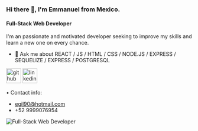### Hi there 👋, I'm Emmanuel from Mexico.
#### Full-Stack Web Developer


I'm an passionate and motivated developer seeking to improve my skills and learn a new one on every chance.

- 💬 Ask me about REACT / JS / HTML / CSS / NODE.JS / EXPRESS / SEQUELIZE / EXPRESS / POSTGRESQL 

[<img src='https://cdn.jsdelivr.net/npm/simple-icons@3.0.1/icons/github.svg' alt='github' height='40'>](https://github.com/EmmanuelGilh)  [<img src='https://cdn.jsdelivr.net/npm/simple-icons@3.0.1/icons/linkedin.svg' alt='linkedin' height='40'>](https://www.linkedin.com/in/https://www.linkedin.com/in/emmanuelgilh//)  

• Contact info:
- egil90@hotmail.com
- +52 9999076954

![Full-Stack Web Developer](https://wordart.com/wdqw0gppddj8/word-art)
